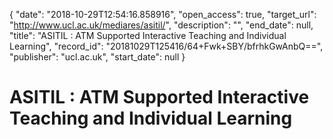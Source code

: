 {
  "date": "2018-10-29T12:54:16.858916", 
  "open_access": true, 
  "target_url": "http://www.ucl.ac.uk/mediares/asitil/", 
  "description": "", 
  "end_date": null, 
  "title": "ASITIL : ATM Supported Interactive Teaching and Individual Learning", 
  "record_id": "20181029T125416/64+Fwk+SBY/bfrhkGwAnbQ==", 
  "publisher": "ucl.ac.uk", 
  "start_date": null
}

# ASITIL : ATM Supported Interactive Teaching and Individual Learning

